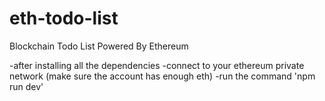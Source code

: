 # eth-todo-list
Blockchain Todo List Powered By Ethereum

-after installing all the dependencies
-connect to your ethereum private network (make sure the account has enough eth)
-run the command 'npm run dev'
